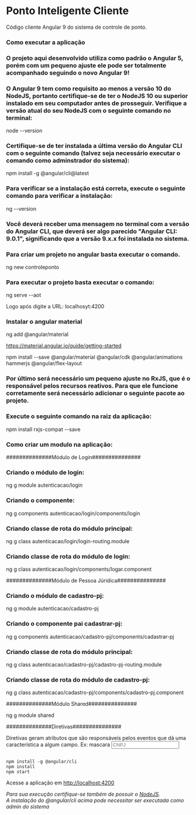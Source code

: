 # Ponto Inteligente Cliente  
Código cliente Angular 9 do sistema de controle de ponto.  
### Como executar a aplicação  

### O projeto aqui desenvolvido utiliza como padrão o Angular 5, porém com um pequeno ajuste ele pode ser totalmente acompanhado seguindo o novo Angular 9!  

### O Angular 9 tem como requisito ao menos a versão 10 do NodeJS, portanto certifique-se de ter o NodeJS 10 ou superior instalado em seu computador antes de prosseguir. Verifique a versão atual do seu NodeJS com o seguinte comando no terminal:  

node --version  

### Certifique-se de ter instalada a última versão do Angular CLI com o seguinte comando (talvez seja necessário executar o comando como adminstrador do sistema):  

npm install -g @angular/cli@latest  

### Para verificar se a instalação está correta, execute o seguinte comando para verificar a instalação:  

ng --version  

### Você deverá receber uma mensagem no terminal com a versão do Angular CLI, que deverá ser algo parecido "Angular CLI: 9.0.1", significando que a versão 9.x.x foi instalada no sistema.  

### Para criar um projeto no angular basta executar o comando. 

ng new controleponto  

### Para executar o projeto basta executar o comando:  

ng serve --aot  

Logo após digite a URL: localhosyt:4200  

### Instalar o angular material

ng add @angular/material  

https://material.angular.io/guide/getting-started  

npm install --save @angular/material @angular/cdk @angular/animations hammerjs @angular/flex-layout   



### Por último será necessário um pequeno ajuste no RxJS, que é o responsável pelos recursos reativos. Para que ele funcione corretamente será necessário adicionar o seguinte pacote ao projeto.  

### Execute o seguinte comando na raiz da aplicação:  

npm install rxjs-compat --save 

### Como criar um modulo na aplicação:  

##############Módulo de Login###############

### Criando o módulo de login:  
ng g module autenticacao/login  

### Criando o componente:  
ng g components autenticacao/login/components/login  

### Criando classe de rota do módulo principal:    
ng g class autenticacao/login/login-routing.module   

### Criando classe de rota do módulo de login:  
ng g class autenticacao/login/components/logar.component  

##############Módulo de Pessoa Júridica###############

### Criando o módulo de cadastro-pj:  
ng g module autenticacao/cadastro-pj  

### Criando o componente pai cadastrar-pj:  
ng g components autenticacao/cadastro-pj/components/cadastrar-pj  

### Criando classe de rota do módulo principal:    
ng g class autenticacao/cadastro-pj/cadastro-pj-routing.module   

### Criando classe de rota do módulo de cadastro-pj:  
ng g class autenticacao/cadastro-pj/components/cadastro-pj.component  

##############Módulo Shared###############

ng g module shared  

##############Diretivas###############

Diretivas geram atributos que são responsáveis pelos eventos que dá uma característica a algum campo.
Ex: mascara
	<input matInput placeholder="CNPJ"
    		formControlName="cnpj" mascara="99.999.999/9999-99">


```

npm install -g @angular/cli
npm install
npm start
```
Acesse a aplicação em [http://localhost:4200](http://localhost:4200)  

*Para sua execução certifique-se também de possuir o [NodeJS](http://nodejs.org).*  
*A instalação do @angular/cli acima pode necessitar ser executada como admin do sistema*  
